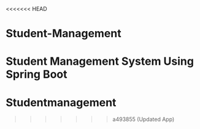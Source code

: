 <<<<<<< HEAD
# Student-Management
Student Management System Using Spring Boot 
=======
# Studentmanagement
>>>>>>> a493855 (Updated App)
